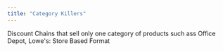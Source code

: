 ```yaml
---
title: "Category Killers"
---
```

Discount Chains that sell only one category of products such ass Office Depot, Lowe's: Store Based Format


